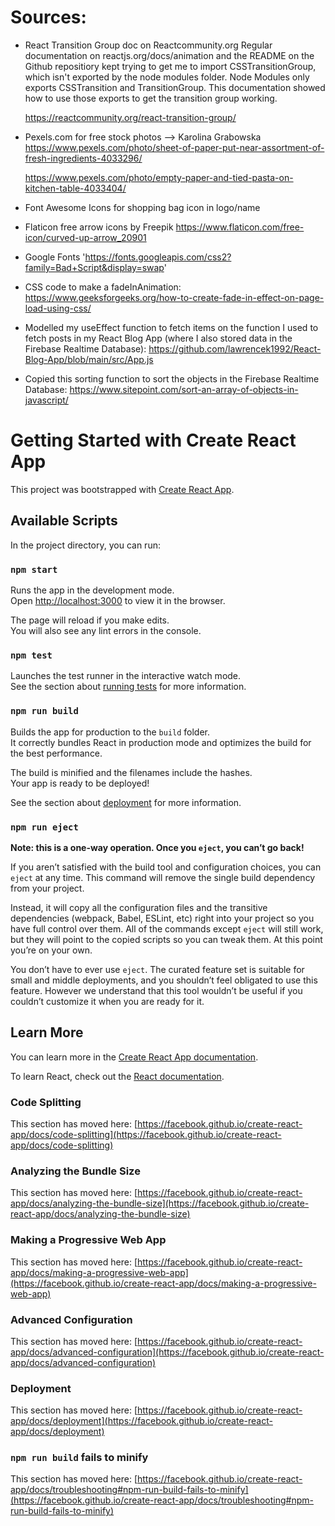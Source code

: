 # Sources:
* React Transition Group doc on Reactcommunity.org
    Regular documentation on reactjs.org/docs/animation and the README on the Github repositiory kept trying to get me to import CSSTransitionGroup, which isn't exported by the node modules folder. Node Modules only exports CSSTransition and TransitionGroup. This documentation showed how to use those exports to get the transition group working. 

    https://reactcommunity.org/react-transition-group/

* Pexels.com for free stock photos --> Karolina Grabowska
    https://www.pexels.com/photo/sheet-of-paper-put-near-assortment-of-fresh-ingredients-4033296/

    https://www.pexels.com/photo/empty-paper-and-tied-pasta-on-kitchen-table-4033404/

* Font Awesome Icons for shopping bag icon in logo/name 

* Flaticon free arrow icons by Freepik
    https://www.flaticon.com/free-icon/curved-up-arrow_20901 

* Google Fonts
    'https://fonts.googleapis.com/css2?family=Bad+Script&display=swap'

* CSS code to make a fadeInAnimation:
    https://www.geeksforgeeks.org/how-to-create-fade-in-effect-on-page-load-using-css/

* Modelled my useEffect function to fetch items on the function I used to fetch posts in my React Blog App (where I also stored data in the Firebase Realtime Database):
    https://github.com/lawrencek1992/React-Blog-App/blob/main/src/App.js

* Copied this sorting function to sort the objects in the Firebase Realtime Database:
    https://www.sitepoint.com/sort-an-array-of-objects-in-javascript/




# Getting Started with Create React App

This project was bootstrapped with [Create React App](https://github.com/facebook/create-react-app).

## Available Scripts

In the project directory, you can run:

### `npm start`

Runs the app in the development mode.\
Open [http://localhost:3000](http://localhost:3000) to view it in the browser.

The page will reload if you make edits.\
You will also see any lint errors in the console.

### `npm test`

Launches the test runner in the interactive watch mode.\
See the section about [running tests](https://facebook.github.io/create-react-app/docs/running-tests) for more information.

### `npm run build`

Builds the app for production to the `build` folder.\
It correctly bundles React in production mode and optimizes the build for the best performance.

The build is minified and the filenames include the hashes.\
Your app is ready to be deployed!

See the section about [deployment](https://facebook.github.io/create-react-app/docs/deployment) for more information.

### `npm run eject`

**Note: this is a one-way operation. Once you `eject`, you can’t go back!**

If you aren’t satisfied with the build tool and configuration choices, you can `eject` at any time. This command will remove the single build dependency from your project.

Instead, it will copy all the configuration files and the transitive dependencies (webpack, Babel, ESLint, etc) right into your project so you have full control over them. All of the commands except `eject` will still work, but they will point to the copied scripts so you can tweak them. At this point you’re on your own.

You don’t have to ever use `eject`. The curated feature set is suitable for small and middle deployments, and you shouldn’t feel obligated to use this feature. However we understand that this tool wouldn’t be useful if you couldn’t customize it when you are ready for it.

## Learn More

You can learn more in the [Create React App documentation](https://facebook.github.io/create-react-app/docs/getting-started).

To learn React, check out the [React documentation](https://reactjs.org/).

### Code Splitting

This section has moved here: [https://facebook.github.io/create-react-app/docs/code-splitting](https://facebook.github.io/create-react-app/docs/code-splitting)

### Analyzing the Bundle Size

This section has moved here: [https://facebook.github.io/create-react-app/docs/analyzing-the-bundle-size](https://facebook.github.io/create-react-app/docs/analyzing-the-bundle-size)

### Making a Progressive Web App

This section has moved here: [https://facebook.github.io/create-react-app/docs/making-a-progressive-web-app](https://facebook.github.io/create-react-app/docs/making-a-progressive-web-app)

### Advanced Configuration

This section has moved here: [https://facebook.github.io/create-react-app/docs/advanced-configuration](https://facebook.github.io/create-react-app/docs/advanced-configuration)

### Deployment

This section has moved here: [https://facebook.github.io/create-react-app/docs/deployment](https://facebook.github.io/create-react-app/docs/deployment)

### `npm run build` fails to minify

This section has moved here: [https://facebook.github.io/create-react-app/docs/troubleshooting#npm-run-build-fails-to-minify](https://facebook.github.io/create-react-app/docs/troubleshooting#npm-run-build-fails-to-minify)
